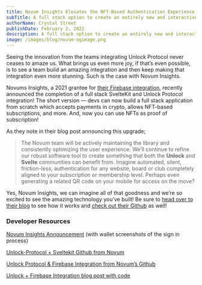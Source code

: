 ```yaml
---
title: Novum Insights Elevates the NFT-Based Authentication Experience
subTitle: A full stack option to create an entirely new and interactive sign in experience for your community
authorName: Crystal Street
publishDate: February 2, 2022
description: A full stack option to create an entirely new and interactive sign in experience for your community.
image: /images/blog/novum-ogimage.png
---
```




Seeing the innovation from the teams integrating Unlock Protocol never ceases to amaze us. What brings us even more joy, if that’s even possible, is to see a team build an amazing integration and then keep making that integration even more stunning. Such is the case with Novum Insights. 

Novums Insights, a 2021 grantee for [their Firebase integration](https://github.com/novum-insights/unlock-protocol-firebase/issues), recently announced the completion of a full stack SvelteKit and Unlock Protocol integration! The short version — devs can now build a full stack application from scratch which accepts payments in crypto, allows NFT-based subscriptions, and more. And, now you can use NFTs as proof of subscription! 

As they note in their blog post announcing this upgrade; 

> The Novum team will be actively maintaining the library and consistently optimizing the user experience. We’ll continue to refine our robust software tool to create something that both the **Unlock** and **Svelte** communities can benefit from. Imagine automated, silent, friction-less, authentication for any website, board or club completely aligned to your subscription or membership level. Perhaps even generating a related QR code on your mobile for access on the move?
> 

Yes, Novum Insights, we can imagine all of that goodness and we’re so excited to see the amazing technology you’ve built! Be sure to [head over to their blog](https://novuminsights.com/post/f0cff3e7-6f0a-4b99-bcef-a5a0b423e10d/) to see how it works and [check out their Github](https://github.com/novum-insights/sveltekit-unlock-firebase) as well! 

### Developer Resources

[Novum Insights Announcement](https://novuminsights.com/post/f0cff3e7-6f0a-4b99-bcef-a5a0b423e10d/) (with wallet screenshots of the sign in process)

[Unlock-Protocol + Sveltekit Github from Novum](https://github.com/novum-insights/sveltekit-unlock-firebase)

[Unlock Protocol & Firebase Integration from Novum’s Github](https://github.com/novum-insights/unlock-protocol-firebase)

[Unlock + Firebase Integration blog post with code](https://unlock-protocol.com/blog/firebase-integration)
